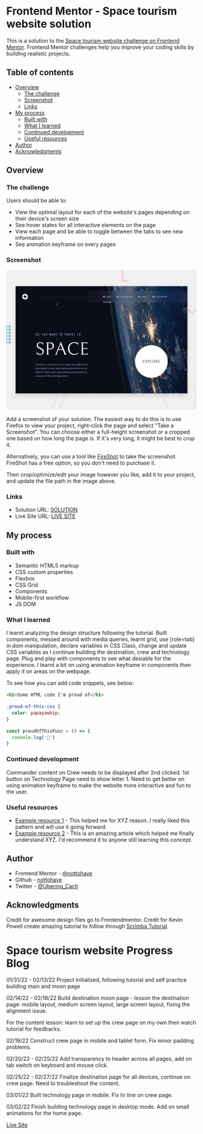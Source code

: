 
# Frontend Mentor - Space tourism website solution

This is a solution to the [Space tourism website challenge on Frontend Mentor](https://www.frontendmentor.io/challenges/space-tourism-multipage-website-gRWj1URZ3). Frontend Mentor challenges help you improve your coding skills by building realistic projects. 

## Table of contents

- [Overview](#overview)
  - [The challenge](#the-challenge)
  - [Screenshot](#screenshot)
  - [Links](#links)
- [My process](#my-process)
  - [Built with](#built-with)
  - [What I learned](#what-i-learned)
  - [Continued development](#continued-development)
  - [Useful resources](#useful-resources)
- [Author](#author)
- [Acknowledgments](#acknowledgments)

## Overview

### The challenge

Users should be able to:

- View the optimal layout for each of the website's pages depending on their device's screen size
- See hover states for all interactive elements on the page
- View each page and be able to toggle between the tabs to see new information
- See animation keyframe on every pages

### Screenshot

![](./preview.jpg)

Add a screenshot of your solution. The easiest way to do this is to use Firefox to view your project, right-click the page and select "Take a Screenshot". You can choose either a full-height screenshot or a cropped one based on how long the page is. If it's very long, it might be best to crop it.

Alternatively, you can use a tool like [FireShot](https://getfireshot.com/) to take the screenshot. FireShot has a free option, so you don't need to purchase it. 

Then crop/optimize/edit your image however you like, add it to your project, and update the file path in the image above.


### Links

- Solution URL: [SOLUTION](https://your-solution-url.com)
- Live Site URL: [LIVE SITE](https://nottohave.github.io/space-travel-website-practice/)

## My process

### Built with

- Semantic HTML5 markup
- CSS custom properties
- Flexbox
- CSS Grid
- Components
- Mobile-first workflow
- JS DOM 

### What I learned

I learnt analyzing the design structure following the tutorial. Built components, messed around with media queries, learnt grid, use [role=tab] in dom manipulation, declare variables in CSS Class, change and update CSS variables as I continue building the destination, crew and technology page. Plug and play with components to see what desiable for the experience.
I learnt a bit on using animation keyframe in components then apply it on areas on the webpage. 

To see how you can add code snippets, see below:

```html
<h1>Some HTML code I'm proud of</h1>
```
```css
.proud-of-this-css {
  color: papayawhip;
}
```
```js
const proudOfThisFunc = () => {
  console.log('🎉')
}
```


### Continued development

Commander content on Crew needs to be displayed after 2nd clicked. 1st button on  Technology Page need to show letter 1.
Need to get better on using animation keyframe to make the website more interactive and fun to the user.


### Useful resources

- [Example resource 1](https://www.example.com) - This helped me for XYZ reason. I really liked this pattern and will use it going forward.
- [Example resource 2](https://www.example.com) - This is an amazing article which helped me finally understand XYZ. I'd recommend it to anyone still learning this concept.


## Author

- Frontend Mentor - [@nottohave](https://www.frontendmentor.io/profile/nottohave)
- Github - [nottohave](https://github.com/nottohave)
- Twitter - [@Ubering_Cacti](https://twitter.com/Ubering_Cacti)

## Acknowledgments
Credit for awesome design files go to Frontendmentor.
Credit for Kevin Powell create amazing tutorial to follow through [Scrimba Tutorial](https://scrimba.com/learn/spacetravel).

# Space tourism website Progress Blog

01/31/22 - 02/13/22
Project initialized, following tutorial and self practice building main and moon page 

02/14/22 - 02/18/22
Build destination moon page - lesson the destination page: mobile layout, medium screen layout, large screen layout, fixing the alignment issue.

For the content lesson: learn to set up the crew page on my own then watch tutorial for feedbacks.

02/19/22
Construct crew page in mobile and tablet form. Fix minor padding problems.

02/20/22 - 02/25/22
Add transparency to header across all pages, add on tab switch on keyboard and mouse click.

02/25/22 - 02/27/22
Finalize destination page for all devices, continue on crew page. Need to troubleshoot the content.

03/01/22
Built technology page in mobile. Fix hr line on crew page.

03/02/22
Finish building technology page in desktop mode. Add on small animations for the home page.

[Live Site](https://nottohave.github.io/space-travel-website-practice/)